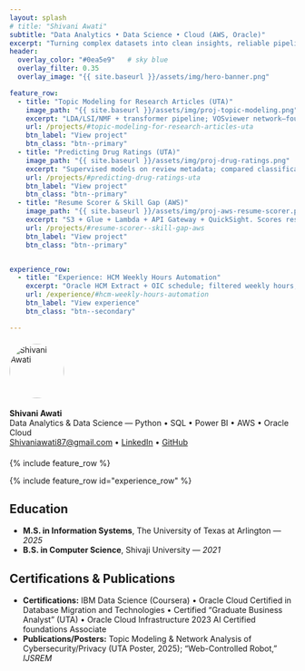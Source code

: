 ```yaml
---
layout: splash
# title: "Shivani Awati"
subtitle: "Data Analytics • Data Science • Cloud (AWS, Oracle)"
excerpt: "Turning complex datasets into clean insights, reliable pipelines, and decision-ready dashboards."
header:
  overlay_color: "#0ea5e9"   # sky blue
  overlay_filter: 0.35
  overlay_image: "{{ site.baseurl }}/assets/img/hero-banner.png"

feature_row:
  - title: "Topic Modeling for Research Articles (UTA)"
    image_path: "{{ site.baseurl }}/assets/img/proj-topic-modeling.png"
    excerpt: "LDA/LSI/NMF + transformer pipeline; VOSviewer network—found coherent themes and influential authors."
    url: /projects/#topic-modeling-for-research-articles-uta
    btn_label: "View project"
    btn_class: "btn--primary"
  - title: "Predicting Drug Ratings (UTA)"
    image_path: "{{ site.baseurl }}/assets/img/proj-drug-ratings.png"
    excerpt: "Supervised models on review metadata; compared classification vs regression; macro-F1/MAE tracked."
    url: /projects/#predicting-drug-ratings-uta
    btn_label: "View project"
    btn_class: "btn--primary"
  - title: "Resume Scorer & Skill Gap (AWS)"
    image_path: "{{ site.baseurl }}/assets/img/proj-aws-resume-scorer.png"   # uncomment if you added an image
    excerpt: "S3 + Glue + Lambda + API Gateway + QuickSight. Scores resumes vs JDs and lists missing skills."
    url: /projects/#resume-scorer--skill-gap-aws
    btn_label: "View project"
    btn_class: "btn--primary"


experience_row:
  - title: "Experience: HCM Weekly Hours Automation"
    excerpt: "Oracle HCM Extract + OIC schedule; filtered weekly hours; ~80% manual triage reduction."
    url: /experience/#hcm-weekly-hours-automation
    btn_label: "View experience"
    btn_class: "btn--secondary"

---
```



<!-- Profile block -->
<div style="display:flex; gap:18px; align-items:center; flex-wrap:wrap; margin: 1.25rem 0;">
  <img src="{{ site.baseurl }}/assets/img/shivani-photo.jpg" alt="Shivani Awati"
       style="width:96px;height:96px;border-radius:50%;object-fit:cover;">
  <div>
    <strong>Shivani Awati</strong><br/>
    Data Analytics & Data Science — Python • SQL • Power BI • AWS • Oracle Cloud<br/>
    <a href="mailto:Shivaniawati87@gmail.com"><i class="fas fa-envelope"></i> Shivaniawati87@gmail.com</a> •
    <a href="https://www.linkedin.com/in/shivani-awati"><i class="fab fa-linkedin"></i> LinkedIn</a> •
    <a href="https://github.com/shivaniawati"><i class="fab fa-github"></i> GitHub</a>
  </div>
</div>

{% include feature_row %}

{% include feature_row id="experience_row" %}


## Education
- **M.S. in Information Systems**, The University of Texas at Arlington — *2025*
- **B.S. in Computer Science**, Shivaji University — *2021*

## Certifications & Publications
- **Certifications:** IBM Data Science (Coursera) • Oracle Cloud Certified in Database Migration and Technologies • Certified “Graduate Business Analyst” (UTA)
  • Oracle Cloud Infrastructure 2023 AI Certified foundations Associate
- **Publications/Posters:** Topic Modeling & Network Analysis of Cybersecurity/Privacy (UTA Poster, 2025); “Web-Controlled Robot,” *IJSREM*
